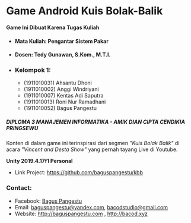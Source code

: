 # Game Android Kuis Bolak-Balik

**Game Ini Dibuat Karena Tugas Kuliah**

- #### Mata Kuliah: Pengantar Sistem Pakar
- #### Dosen: Tedy Gunawan, S.Kom., M.T.I.

- ### Kelompok 1:
  - (1911010031) Ahsantu Dhoni
  - (1911010002) Anggi Windriyani
  - (1911010007) Kentas Adi Saputra
  - (1911010013) Roni Nur Ramadhani
  - (1911010052) Bagus Pangestu

##### DIPLOMA 3 MANAJEMEN INFORMATIKA - AMIK DIAN CIPTA CENDIKIA PRINGSEWU

Konten di dalam game ini terinspirasi dari segmen _"Kuis Bolak Balik"_ di acara _"Vincent and Desta Show"_ yang pernah tayang Live di Youtube.

**Unity 2019.4.17f1 Personal**

- Link Project: https://github.com/baguspangestu/kbb

### Contact:

- Facebook: [Bagus Pangestu](https://fb.com/baguspangestucom)
- Email: baguspangestu@yandex.com, bacodstudio@gmail.com
- Website: http://baguspangestu.com , http://bacod.xyz
